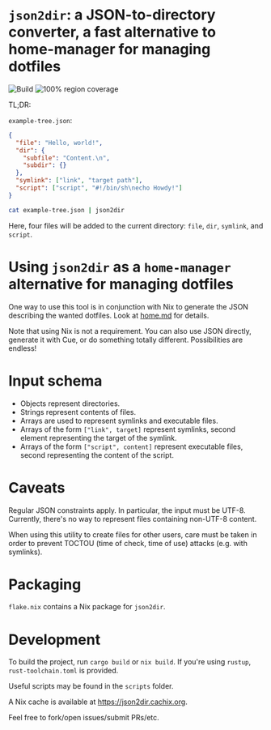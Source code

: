 # `json2dir`: a JSON-to-directory converter, a fast alternative to home-manager for managing dotfiles

![Build](https://github.com/alurm/json2dir/actions/workflows/build.yaml/badge.svg)
![100% region coverage](https://github.com/alurm/json2dir/actions/workflows/check-for-full-region-coverage.yaml/badge.svg)

TL;DR:

`example-tree.json`:

```json
{
  "file": "Hello, world!",
  "dir": {
    "subfile": "Content.\n",
    "subdir": {}
  },
  "symlink": ["link", "target path"],
  "script": ["script", "#!/bin/sh\necho Howdy!"]
}
```

```sh
cat example-tree.json | json2dir
```

Here, four files will be added to the current directory: `file`, `dir`, `symlink`, and `script`.

# Using `json2dir` as a `home-manager` alternative for managing dotfiles

One way to use this tool is in conjunction with Nix to generate the JSON describing the wanted dotfiles. Look at [home.md](home.md) for details.

Note that using Nix is not a requirement. You can also use JSON directly, generate it with Cue, or do something totally different. Possibilities are endless!

# Input schema

- Objects represent directories.
- Strings represent contents of files.
- Arrays are used to represent symlinks and executable files.
- Arrays of the form `["link", target]` represent symlinks, second element representing the target of the symlink.
- Arrays of the form `["script", content]` represent executable files, second representing the content of the script.

# Caveats

Regular JSON constraints apply. In particular, the input must be UTF-8. Currently, there's no way to represent files containing non-UTF-8 content.

When using this utility to create files for other users, care must be taken in order to prevent TOCTOU (time of check, time of use) attacks (e.g. with symlinks).

# Packaging

`flake.nix` contains a Nix package for `json2dir`.

# Development

To build the project, run `cargo build` or `nix build`. If you're using `rustup`, `rust-toolchain.toml` is provided.

Useful scripts may be found in the `scripts` folder.

A Nix cache is available at https://json2dir.cachix.org.

Feel free to fork/open issues/submit PRs/etc.
